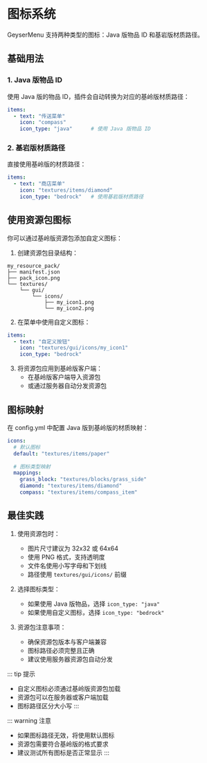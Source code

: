 # 图标系统

GeyserMenu 支持两种类型的图标：Java 版物品 ID 和基岩版材质路径。

## 基础用法

### 1. Java 版物品 ID

使用 Java 版的物品 ID，插件会自动转换为对应的基岭版材质路径：

```yaml
items:
  - text: "传送菜单"
    icon: "compass"
    icon_type: "java"      # 使用 Java 版物品 ID
```

### 2. 基岩版材质路径

直接使用基岭版的材质路径：

```yaml
items:
  - text: "商店菜单"
    icon: "textures/items/diamond"
    icon_type: "bedrock"   # 使用基岩版材质路径
```

## 使用资源包图标

你可以通过基岭版资源包添加自定义图标：

1. 创建资源包目录结构：
```
my_resource_pack/
├── manifest.json
├── pack_icon.png
└── textures/
    └── gui/
        └── icons/
            ├── my_icon1.png
            └── my_icon2.png
```

2. 在菜单中使用自定义图标：
```yaml
items:
  - text: "自定义按钮"
    icon: "textures/gui/icons/my_icon1"
    icon_type: "bedrock"
```

3. 将资源包应用到基岭版客户端：
   - 在基岭版客户端导入资源包
   - 或通过服务器自动分发资源包

## 图标映射

在 config.yml 中配置 Java 版到基岭版的材质映射：

```yaml
icons:
  # 默认图标
  default: "textures/items/paper"
  
  # 图标类型映射
  mappings:
    grass_block: "textures/blocks/grass_side"
    diamond: "textures/items/diamond"
    compass: "textures/items/compass_item"
```

## 最佳实践

1. 使用资源包时：
   - 图片尺寸建议为 32x32 或 64x64
   - 使用 PNG 格式，支持透明度
   - 文件名使用小写字母和下划线
   - 路径使用 `textures/gui/icons/` 前缀

2. 选择图标类型：
   - 如果使用 Java 版物品，选择 `icon_type: "java"`
   - 如果使用自定义图标，选择 `icon_type: "bedrock"`

3. 资源包注意事项：
   - 确保资源包版本与客户端兼容
   - 图标路径必须完整且正确
   - 建议使用服务器资源包自动分发

::: tip 提示
- 自定义图标必须通过基岭版资源包加载
- 资源包可以在服务器或客户端加载
- 图标路径区分大小写
:::

::: warning 注意
- 如果图标路径无效，将使用默认图标
- 资源包需要符合基岭版的格式要求
- 建议测试所有图标是否正常显示
::: 